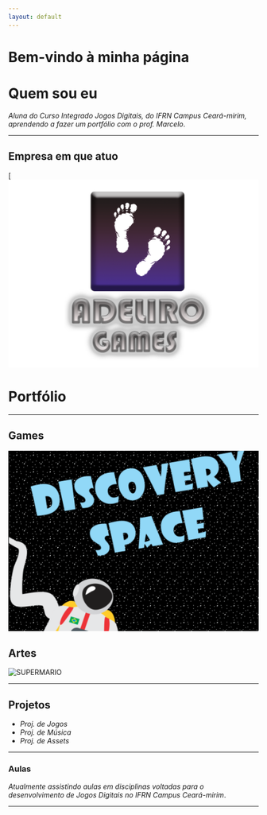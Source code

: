 ```yaml
---
layout: default
---
```


# Bem-vindo à minha página

# Quem sou eu

_Aluna do Curso Integrado Jogos Digitais, do IFRN Campus Ceará-mirim, aprendendo a fazer um portfólio com o prof. Marcelo_.

* * *

## Empresa em que atuo

[![](marcaempresa.png)

# Portfólio



* * *

## Games

[![](discoveryspace.png)](https://hildelitan.github.io/DiscoverySpace/)


## Artes


![SUPERMARIO](http://www.imagenspng.com.br/wp-content/uploads/2015/02/super-mario-01.png)

* * *

## Projetos

* _Proj. de Jogos_
* _Proj. de Música_
* _Proj. de Assets_

* * *

### Aulas

_Atualmente assistindo aulas em disciplinas voltadas para o desenvolvimento de Jogos Digitais no IFRN Campus Ceará-mirim_. 

* * *


